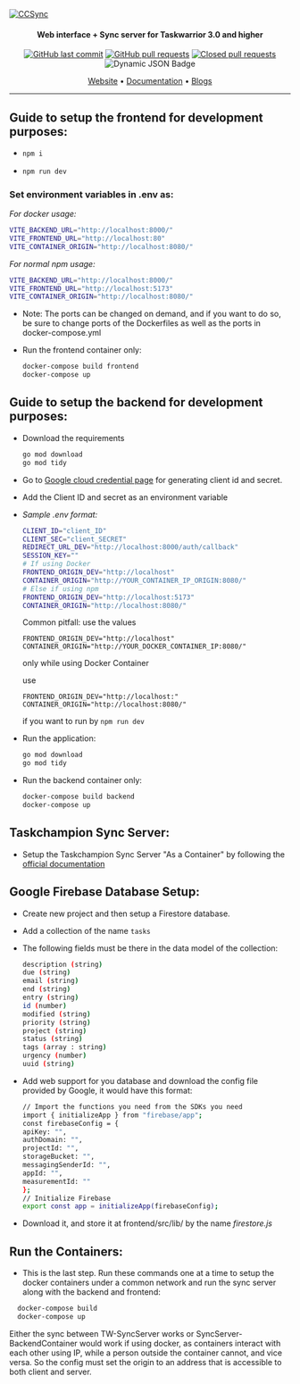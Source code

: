 <a href="https://github.com/its-me-abhishek/ccsync">
  <img src="https://github.com/its-me-abhishek/ccsync/blob/main/frontend/src/assets/logo.jpg" alt="CCSync">
</a>

</h1>
<h4 align="center">Web interface + Sync server for Taskwarrior 3.0 and higher</h4>
<p align="center">
    <a href="https://github.com/its-me-abhishek/ccsync/commits/main">
    <img src="https://img.shields.io/github/last-commit/its-me-abhishek/ccsync.svg?style=flat-square&logo=github&logoColor=white"
         alt="GitHub last commit"></a>
    <a href="https://github.com/its-me-abhishek/ccsync/pulls">
    <img src="https://img.shields.io/github/issues-pr-raw/its-me-abhishek/ccsync?style=flat-square&logo=github&logoColor=white"
         alt="GitHub pull requests"></a>
    <a href="https://github.com/its-me-abhishek/ccsync/pulls?q=is%3Apr+is%3Aclosed">
    <img src="https://img.shields.io/github/issues-pr-closed-raw/its-me-abhishek/ccsync?style=flat-square&logo=github&logoColor=white"
         alt="Closed pull requests"></a>
    <img src="https://img.shields.io/badge/dynamic/json?url=https://raw.githubusercontent.com/its-me-abhishek/ccsync/main/frontend/coverage-report.json&query=$.frontend&label=frontend coverage"
          alt="Dynamic JSON Badge" >

</p>
<p align="center">
  <a href="">Website</a> •
  <a href="">Documentation</a> •
  <a href="https://abhishek31.medium.com/">Blogs</a>
</p>

---

## Guide to setup the frontend for development purposes:

- ```bash
  npm i
  ```

- ```bash
  npm run dev
  ```

### Set environment variables in .env as:

_For docker usage:_

```bash
VITE_BACKEND_URL="http://localhost:8000/"
VITE_FRONTEND_URL="http://localhost:80"
VITE_CONTAINER_ORIGIN="http://localhost:8080/"
```

_For normal npm usage:_

```bash
VITE_BACKEND_URL="http://localhost:8000/"
VITE_FRONTEND_URL="http://localhost:5173"
VITE_CONTAINER_ORIGIN="http://localhost:8080/"
```

- Note: The ports can be changed on demand, and if you want to do so, be sure to change ports of the Dockerfiles as well as the ports in docker-compose.yml

- Run the frontend container only:
  ```bash
  docker-compose build frontend
  docker-compose up
  ```

## Guide to setup the backend for development purposes:

- Download the requirements

  ```bash
  go mod download
  go mod tidy
  ```

- Go to [Google cloud credential page](https://console.cloud.google.com/apis/credentials) for generating client id and secret.

- Add the Client ID and secret as an environment variable
- _Sample .env format:_

  ```bash
  CLIENT_ID="client_ID"
  CLIENT_SEC="client_SECRET"
  REDIRECT_URL_DEV="http://localhost:8000/auth/callback"
  SESSION_KEY=""
  # If using Docker
  FRONTEND_ORIGIN_DEV="http://localhost"
  CONTAINER_ORIGIN="http://YOUR_CONTAINER_IP_ORIGIN:8080/"
  # Else if using npm
  FRONTEND_ORIGIN_DEV="http://localhost:5173"
  CONTAINER_ORIGIN="http://localhost:8080/"
  ```

  Common pitfall: use the values

  ```
  FRONTEND_ORIGIN_DEV="http://localhost"
  CONTAINER_ORIGIN="http://YOUR_DOCKER_CONTAINER_IP:8080/"
  ```

  only while using Docker Container

  use

  ```
  FRONTEND_ORIGIN_DEV="http://localhost:"
  CONTAINER_ORIGIN="http://localhost:8080/"
  ```

  if you want to run by `npm run dev`

- Run the application:

  ```bash
  go mod download
  go mod tidy
  ```

- Run the backend container only:
  ```bash
  docker-compose build backend
  docker-compose up
  ```

## Taskchampion Sync Server:

- Setup the Taskchampion Sync Server "As a Container" by following the [official documentation](https://github.com/GothenburgBitFactory/taskchampion-sync-server/tree/main)

## Google Firebase Database Setup:

- Create new project and then setup a Firestore database.
- Add a collection of the name `tasks`
- The following fields must be there in the data model of the collection:

  ```bash
  description (string)
  due (string)
  email (string)
  end (string)
  entry (string)
  id (number)
  modified (string)
  priority (string)
  project (string)
  status (string)
  tags (array : string)
  urgency (number)
  uuid (string)
  ```

- Add web support for you database and download the config file provided by Google, it would have this format:
  ```bash
  // Import the functions you need from the SDKs you need
  import { initializeApp } from "firebase/app";
  const firebaseConfig = {
  apiKey: "",
  authDomain: "",
  projectId: "",
  storageBucket: "",
  messagingSenderId: "",
  appId: "",
  measurementId: ""
  };
  // Initialize Firebase
  export const app = initializeApp(firebaseConfig);
  ```
- Download it, and store it at frontend/src/lib/ by the name _firestore.js_

## Run the Containers:

- This is the last step. Run these commands one at a time to setup the docker containers under a common network and run the sync server along with the backend and frontend:

```bash
  docker-compose build
  docker-compose up
```

Either the sync between TW-SyncServer works or SyncServer-BackendContainer would work if using docker, as containers interact with each other using IP, while a person outside the container cannot, and vice versa. So the config must set the origin to an address that is accessible to both client and server.
